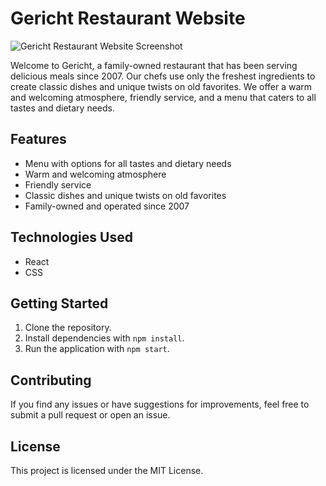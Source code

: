 # Gericht Restaurant Website

![Gericht Restaurant Website Screenshot](Screenshot.png)

Welcome to Gericht, a family-owned restaurant that has been serving delicious meals since 2007. Our chefs use only the freshest ingredients to create classic dishes and unique twists on old favorites. We offer a warm and welcoming atmosphere, friendly service, and a menu that caters to all tastes and dietary needs.

## Features

- Menu with options for all tastes and dietary needs
- Warm and welcoming atmosphere
- Friendly service
- Classic dishes and unique twists on old favorites
- Family-owned and operated since 2007

## Technologies Used

- React
- CSS

## Getting Started

1. Clone the repository.
2. Install dependencies with `npm install`.
3. Run the application with `npm start`.

## Contributing

If you find any issues or have suggestions for improvements, feel free to submit a pull request or open an issue.

## License

This project is licensed under the MIT License.

